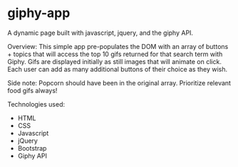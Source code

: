# giphy-app
A dynamic page built with javascript, jquery, and the giphy API.

Overview: This simple app pre-populates the DOM with an array of buttons + topics that will access the top 10 gifs returned 
for that search term with Giphy. Gifs are displayed initially as still images that will animate on click. Each user can add
as many additional buttons of their choice as they wish.

Side note: Popcorn should have been in the original array. Prioritize relevant food gifs always!

Technologies used: 
  * HTML
  * CSS
  * Javascript
  * jQuery
  * Bootstrap
  * Giphy API
